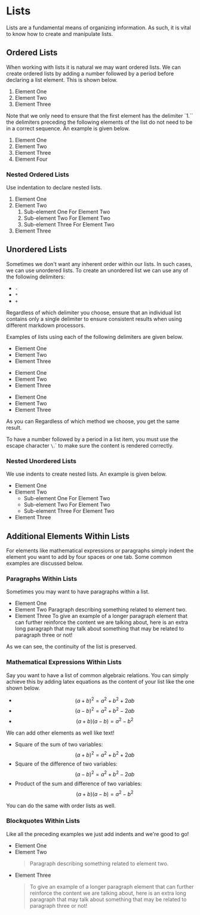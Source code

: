 # Lists
Lists are a fundamental means of organizing information. As such, it is vital to know how to create and manipulate lists.

## Ordered Lists
When working with lists it is natural we may want ordered lists. We can create ordered lists by adding a number followed by a period before declaring a list element. This is shown below.

1. Element One
2. Element Two
3. Element Three

Note that we only need to ensure that the first element has the delimiter `1.`` the delimiters preceding the following elements of the list do not need to be in a correct sequence. An example is given below.

1. Element One
8. Element Two
3. Element Three
1. Element Four

### Nested Ordered Lists
Use indentation to declare nested lists.

1. Element One
2. Element Two
    1. Sub-element One For Element Two
    2. Sub-element Two For Element Two
    3. Sub-element Three For Element Two
3. Element Three

## Unordered Lists
Sometimes we don't want any inherent order within our lists. In such cases, we can use unordered lists. To create an unordered list we can use any of the following delimiters:
- `-`
- `*`
- `+`

Regardless of which delimiter you choose, ensure that an individual list contains only a single delimiter to ensure consistent results when using different markdown processors.

Examples of lists using each of the following delimiters are given below.

- Element One
- Element Two
- Element Three

* Element One
* Element Two
* Element Three

+ Element One
+ Element Two
+ Element Three

As you can Regardless of which method we choose, you get the same result.

To have a number followed by a period in a list item, you must use the escape character `\`.` to make sure the content is rendered correctly.

### Nested Unordered Lists
We use indents to create nested lists. An example is given below.

- Element One
- Element Two
    - Sub-element One For Element Two
    - Sub-element Two For Element Two
    - Sub-element Three For Element Two
- Element Three

## Additional Elements Within Lists
For elements like mathematical expressions or paragraphs simply indent the element you want to add by four spaces or one tab. Some common examples are discussed below.

### Paragraphs Within Lists

Sometimes you may want to have paragraphs within a list.

- Element One
- Element Two
    Paragraph describing something related to element two.
- Element Three
    To give an example of a longer paragraph element that can further reinforce the content we are talking about, here is an extra long paragraph that may talk about something that may be related to paragraph three or not!

As we can see, the continuity of the list is preserved.

### Mathematical Expressions Within Lists
Say you want to have a list of common algebraic relations. You can simply achieve this by adding latex equations as the content of your list like the one shown below.

- $$(a+b)^2 = a^2 + b^2 + 2ab$$
- $$(a-b)^2 = a^2 + b^2 - 2ab$$
- $$(a+b)(a-b) = a^2 - b^2$$

We can add other elements as well like text!

- Square of the sum of two variables:
    $$(a+b)^2 = a^2 + b^2 + 2ab$$
- Square of the difference of two variables:
    $$(a-b)^2 = a^2 + b^2 - 2ab$$
- Product of the sum and difference of two variables:
    $$(a+b)(a-b) = a^2 - b^2$$


You can do the same with order lists as well.

### Blockquotes Within Lists

Like all the preceding examples we just add indents and we're good to go!

- Element One
- Element Two
    > Paragraph describing something related to element two.
- Element Three
    > To give an example of a longer paragraph element that can further reinforce the content we are talking about, here is an extra long paragraph that may talk about something that may be related to paragraph three or not!